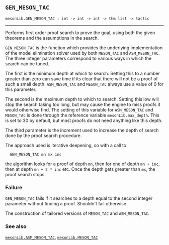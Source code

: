 ## `GEN_MESON_TAC`

``` hol4
mesonLib.GEN_MESON_TAC : int -> int -> int -> thm list -> tactic
```

------------------------------------------------------------------------

Performs first order proof search to prove the goal, using both the
given theorems and the assumptions in the search.

`GEN_MESON_TAC` is the function which provides the underlying
implementation of the model elimination solver used by both `MESON_TAC`
and `ASM_MESON_TAC`. The three integer parameters correspond to various
ways in which the search can be tuned.

The first is the minimum depth at which to search. Setting this to a
number greater than zero can save time if its clear that there will not
be a proof of such a small depth. `ASM_MESON_TAC` and `MESON_TAC` always
use a value of 0 for this parameter.

The second is the maximum depth to which to search. Setting this low
will stop the search taking too long, but may cause the engine to miss
proofs it would otherwise find. The setting of this variable for
`ASM_MESON_TAC` and `MESON_TAC` is done through the reference variable
`mesonLib.max_depth`. This is set to 30 by default, but most proofs do
not need anything like this depth.

The third parameter is the increment used to increase the depth of
search done by the proof search procedure.

The approach used is iterative deepening, so with a call to

``` hol4
  GEN_MESON_TAC mn mx inc
```

the algorithm looks for a proof of depth `mn`, then for one of depth
`mn + inc`, then at depth `mn + 2 * inc` etc. Once the depth gets
greater than `mx`, the proof search stops.

### Failure

`GEN_MESON_TAC` fails if it searches to a depth equal to the second
integer parameter without finding a proof. Shouldn't fail otherwise.

The construction of tailored versions of `MESON_TAC` and
`ASM_MESON_TAC`.

### See also

[`mesonLib.ASM_MESON_TAC`](#mesonLib.ASM_MESON_TAC),
[`mesonLib.MESON_TAC`](#mesonLib.MESON_TAC)
